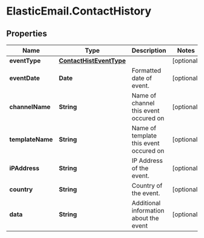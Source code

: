# ElasticEmail.ContactHistory

## Properties

Name | Type | Description | Notes
------------ | ------------- | ------------- | -------------
**eventType** | [**ContactHistEventType**](ContactHistEventType.md) |  | [optional] 
**eventDate** | **Date** | Formatted date of event. | [optional] 
**channelName** | **String** | Name of channel this event occured on | [optional] 
**templateName** | **String** | Name of template this event occured on | [optional] 
**iPAddress** | **String** | IP Address of the event. | [optional] 
**country** | **String** | Country of the event. | [optional] 
**data** | **String** | Additional information about the event | [optional] 


